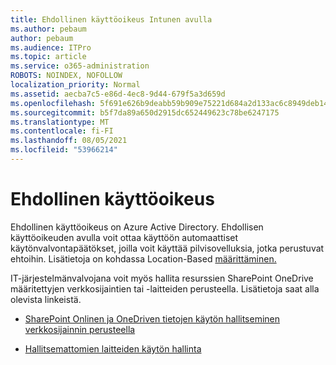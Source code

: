 ```yaml
---
title: Ehdollinen käyttöoikeus Intunen avulla
ms.author: pebaum
author: pebaum
ms.audience: ITPro
ms.topic: article
ms.service: o365-administration
ROBOTS: NOINDEX, NOFOLLOW
localization_priority: Normal
ms.assetid: aecba7c5-e86d-4ec8-9d44-679f5a3d659d
ms.openlocfilehash: 5f691e626b9deabb59b909e75221d684a2d133ac6c8949deb148b5646c0d117c
ms.sourcegitcommit: b5f7da89a650d2915dc652449623c78be6247175
ms.translationtype: MT
ms.contentlocale: fi-FI
ms.lasthandoff: 08/05/2021
ms.locfileid: "53966214"
---
```

# <a name="conditional-access"></a>Ehdollinen käyttöoikeus

Ehdollinen käyttöoikeus on Azure Active Directory. Ehdollisen käyttöoikeuden avulla voit ottaa käyttöön automaattiset käytönvalvontapäätökset, joilla voit käyttää pilvisovelluksia, jotka perustuvat ehtoihin. Lisätietoja on kohdassa Location-Based [määrittäminen.](https://docs.microsoft.com/azure/active-directory/conditional-access/overview)

IT-järjestelmänvalvojana voit myös hallita resurssien SharePoint OneDrive määritettyjen verkkosijaintien tai -laitteiden perusteella. Lisätietoja saat alla olevista linkeistä.

- [SharePoint Onlinen ja OneDriven tietojen käytön hallitseminen verkkosijainnin perusteella](https://docs.microsoft.com/sharepoint/control-access-based-on-network-location)

- [Hallitsemattomien laitteiden käytön hallinta](https://docs.microsoft.com/sharepoint/control-access-from-unmanaged-devices)

